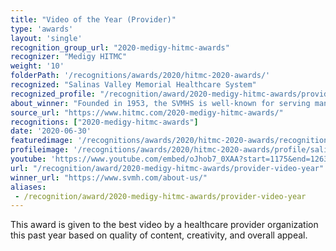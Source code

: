 ```yaml
---
title: "Video of the Year (Provider)"
type: 'awards'
layout: 'single'
recognition_group_url: "2020-medigy-hitmc-awards"
recognizer: "Medigy HITMC"
weight: '10'
folderPath: '/recognitions/awards/2020/hitmc-2020-awards/'
recognized: "Salinas Valley Memorial Healthcare System"
recognized_profile: "/recognition/award/2020-medigy-hitmc-awards/provider-video-year"
about_winner: "Founded in 1953, the SVMHS is well-known for serving many individuals and families throughout the Salinas Valley. The experts at SVMHS improve your health & well-being by employing the latest medical techniques with state-of-the-art technology."
source_url: "https://www.hitmc.com/2020-medigy-hitmc-awards/"
recognitions: ["2020-medigy-hitmc-awards"]
date: '2020-06-30'
featuredimage: '/recognitions/awards/2020/hitmc-2020-awards/recognition/salinas-valley-memorial-healthcare-system-hitmc-2020-video-of-the-year.jpg'
profileimage: '/recognitions/awards/2020/hitmc-2020-awards/profile/salinas-valley-memorial-healthcare-system.jpg'
youtube: 'https://www.youtube.com/embed/oJhob7_0XAA?start=1175&end=1263'
url: "/recognition/award/2020-medigy-hitmc-awards/provider-video-year"
winner_url: "https://www.svmh.com/about-us/"
aliases:
 - /recognition/award/2020-medigy-hitmc-awards/provider-video-year  
---
```


This award is given to the best video by a healthcare provider organization this past year based on quality of content, creativity, and overall appeal.